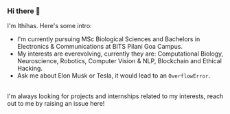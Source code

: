 ### Hi there 👋

<!--
**ithihasmadala/ithihasmadala** is a ✨ _special_ ✨ repository because its `README.md` (this file) appears on your GitHub profile.

Here are some ideas to get you started:

- 🔭 I’m currently working on ...
- 🌱 I’m currently learning ...
- 👯 I’m looking to collaborate on ...
- 🤔 I’m looking for help with ...
- 💬 Ask me about ...
- 📫 How to reach me: ...
- 😄 Pronouns: ...
- ⚡ Fun fact: ...
-->

I'm Ithihas. Here's some intro:

- I'm currently pursuing MSc Biological Sciences and Bachelors in Electronics & Communications at BITS Pilani Goa Campus. 
- My interests are everevolving, currently they are: Computational Biology, Neuroscience, Robotics, Computer Vision & NLP, Blockchain and Ethical Hacking. 
- Ask me about Elon Musk or Tesla, it would lead to an ```OverflowError```. 

<br>
I'm always looking for projects and internships related to my interests, reach out to me by raising an issue here!
